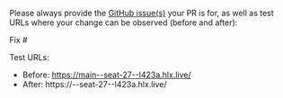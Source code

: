 Please always provide the [GitHub issue(s)](../issues) your PR is for, as well as test URLs where your change can be observed (before and after):

Fix #<gh-issue-id>

Test URLs:
- Before: https://main--seat-27--l423a.hlx.live/
- After: https://<branch>--seat-27--l423a.hlx.live/
